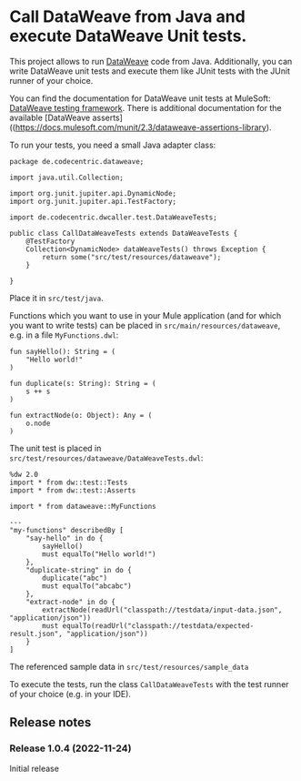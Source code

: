 # Call DataWeave from Java and execute DataWeave Unit tests.

This project allows to run  [DataWeave](https://dataweave.mulesoft.com/) code from Java. Additionally, you can write DataWeave unit tests and execute them like JUnit tests with the JUnit runner of your choice. 

You can find the documentation for DataWeave unit tests at MuleSoft: [DataWeave testing framework](https://beta.docs.mulesoft.com/beta-dataweave/dataweave/2.4/dataweave-testing-framework). There is additional documentation for the available [DataWeave asserts]((https://docs.mulesoft.com/munit/2.3/dataweave-assertions-library).

To run your tests, you need a small Java adapter class:
```
package de.codecentric.dataweave;

import java.util.Collection;

import org.junit.jupiter.api.DynamicNode;
import org.junit.jupiter.api.TestFactory;

import de.codecentric.dwcaller.test.DataWeaveTests;

public class CallDataWeaveTests extends DataWeaveTests {
	@TestFactory
	Collection<DynamicNode> dataWeaveTests() throws Exception {
		return some("src/test/resources/dataweave");
	}

}
```

Place it in `src/test/java`.

Functions which you want to use in your Mule application (and for which you want to write tests) can be placed in `src/main/resources/dataweave`, e.g. in a file `MyFunctions.dwl`:
   
```
fun sayHello(): String = (
	"Hello world!"
)

fun duplicate(s: String): String = (
	s ++ s
)

fun extractNode(o: Object): Any = (
	o.node
)
```

The unit test is placed in `src/test/resources/dataweave/DataWeaveTests.dwl`:

```
%dw 2.0
import * from dw::test::Tests
import * from dw::test::Asserts

import * from dataweave::MyFunctions

---
"my-functions" describedBy [
	"say-hello" in do {
		sayHello()
		must equalTo("Hello world!")
	},
	"duplicate-string" in do {
		duplicate("abc")
		must equalTo("abcabc")
	},	
	"extract-node" in do {
		extractNode(readUrl("classpath://testdata/input-data.json", "application/json"))
		must equalTo(readUrl("classpath://testdata/expected-result.json", "application/json"))
	}
]
```

The referenced sample data in `src/test/resources/sample_data`

To execute the tests, run the class `CallDataWeaveTests` with the test runner of your choice (e.g. in your IDE).

## Release notes

### Release 1.0.4 (2022-11-24)


Initial release
